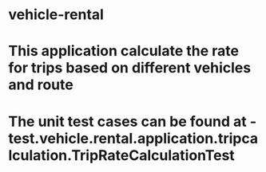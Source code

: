 # vehicle-rental

# This application calculate the rate for trips based on different vehicles and route

# The unit test cases can be found at  -  test.vehicle.rental.application.tripcalculation.TripRateCalculationTest
